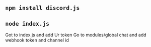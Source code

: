 ## ``npm install discord.js``
## ``node index.js``

Got to index.js and add Ur token
Go to modules/global chat and add webhook token and channel id